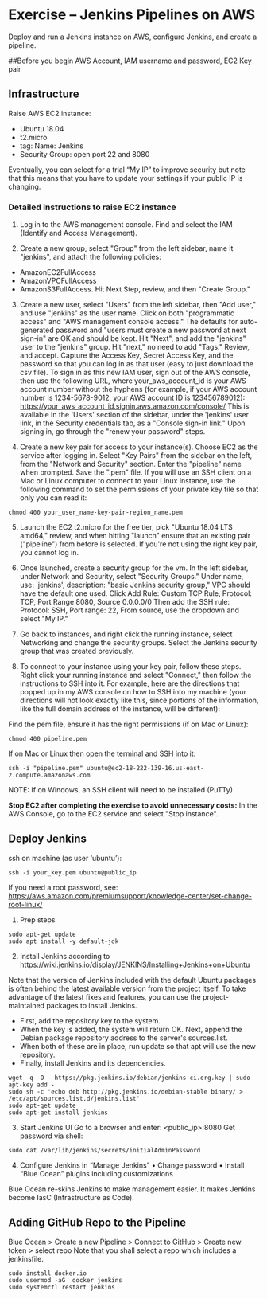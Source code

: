 # Exercise – Jenkins Pipelines on AWS
Deploy and run a Jenkins instance on AWS, configure Jenkins, and create a pipeline.

##Before you begin
AWS Account, IAM username and password, EC2 Key pair

## Infrastructure
Raise AWS EC2 instance:
* Ubuntu 18.04
* t2.micro
* tag: Name: Jenkins
* Security Group: open port 22 and 8080

Eventually, you can select for a trial “My IP” to improve security but note that this means that you have to update your settings if your public IP is changing.

### Detailed instructions to raise EC2 instance
1) Log in to the AWS management console. Find and select the IAM (Identify and Access Management).

2) Create a new group, select "Group" from the left sidebar, name it "jenkins", and attach the following policies:
* AmazonEC2FullAccess
* AmazonVPCFullAccess
* AmazonS3FullAccess.
Hit Next Step, review, and then "Create Group."

3) Create a new user, select "Users" from the left sidebar, then "Add user," and use "jenkins" as the user name. Click on both "programmatic access" and "AWS management console access." The defaults for auto-generated password and "users must create a new password at next sign-in" are OK and should be kept. Hit "Next", and add the "jenkins" user to the "jenkins" group. Hit "next," no need to add "Tags." Review, and accept. Capture the Access Key, Secret Access Key, and the password so that you can log in as that user (easy to just download the csv file).
To sign in as this new IAM user, sign out of the AWS console, then use the following URL, where your_aws_account_id is your AWS account number without the hyphens (for example, if your AWS account number is 1234-5678-9012, your AWS account ID is 123456789012):
https://your_aws_account_id.signin.aws.amazon.com/console/
This is available in the 'Users' section of the sidebar, under the 'jenkins' user link, in the Security credentials tab, as a "Console sign-in link."
Upon signing in, go through the "renew your password" steps.

4) Create a new key pair for access to your instance(s). Choose EC2 as the service after logging in. Select "Key Pairs" from the sidebar on the left, from the "Network and Security" section. Enter the "pipeline" name when prompted. Save the ".pem" file.
If you will use an SSH client on a Mac or Linux computer to connect to your Linux instance, use the following command to set the permissions of your private key file so that only you can read it:
```shell
chmod 400 your_user_name-key-pair-region_name.pem
```
5) Launch the EC2 t2.micro for the free tier, pick "Ubuntu 18.04 LTS amd64," review, and when hitting "launch" ensure that an existing pair ("pipeline") from before is selected. If you're not using the right key pair, you cannot log in.

6) Once launched, create a security group for the vm. In the left sidebar, under Network and Security, select "Security Groups." Under name, use: 'jenkins', description: "basic Jenkins security group," VPC should have the default one used. Click Add Rule: Custom TCP Rule, Protocol: TCP, Port Range 8080, Source 0.0.0.0/0 Then add the SSH rule: Protocol: SSH, Port range: 22, From source, use the dropdown and select "My IP."

7) Go back to instances, and right click the running instance, select Networking and change the security groups. Select the Jenkins security group that was created previously.

8) To connect to your instance using your key pair, follow these steps. Right click your running instance and select "Connect," then follow the instructions to SSH into it. For example, here are the directions that popped up in my AWS console on how to SSH into my machine (your directions will not look exactly like this, since portions of the information, like the full domain address of the instance, will be different):

Find the pem file, ensure it has the right permissions (if on Mac or Linux):
```shell
chmod 400 pipeline.pem
```

If on Mac or Linux then open the terminal and SSH into it:
```shell
ssh -i "pipeline.pem" ubuntu@ec2-18-222-139-16.us-east-2.compute.amazonaws.com
```

NOTE: If on Windows, an SSH client will need to be installed (PuTTy).

**Stop EC2 after completing the exercise to avoid unnecessary costs:**
In the AWS Console, go to the EC2 service and select "Stop instance".


## Deploy Jenkins
ssh on machine (as user ‘ubuntu’):
```shell
ssh -i your_key.pem ubuntu@public_ip
```
If you need a root password, see: https://aws.amazon.com/premiumsupport/knowledge-center/set-change-root-linux/

1. Prep steps
```shell
sudo apt-get update
sudo apt install -y default-jdk
```

2. Install Jenkins according to https://wiki.jenkins.io/display/JENKINS/Installing+Jenkins+on+Ubuntu

Note that the version of Jenkins included with the default Ubuntu packages is often behind the latest available version from the project itself. To take advantage of the latest fixes and features, you can use the project-maintained packages to install Jenkins.
* First, add the repository key to the system.
* When the key is added, the system will return OK. Next, append the Debian package repository address to the server's sources.list.
* When both of these are in place, run update so that apt will use the new repository.
* Finally, install Jenkins and its dependencies.

```shell
wget -q -O - https://pkg.jenkins.io/debian/jenkins-ci.org.key | sudo apt-key add -
sudo sh -c 'echo deb http://pkg.jenkins.io/debian-stable binary/ > /etc/apt/sources.list.d/jenkins.list'
sudo apt-get update
sudo apt-get install jenkins
```

3. Start Jenkins UI
Go to a browser and enter: <public_ip>:8080
Get password via shell:
```shell
sudo cat /var/lib/jenkins/secrets/initialAdminPassword
```

4. Configure Jenkins in “Manage Jenkins”
•	Change password
•	Install “Blue Ocean” plugins including customizations

Blue Ocean re-skins Jenkins to make management easier. It makes Jenkins become IasC (Infrastructure as Code).


## Adding GitHub Repo to the Pipeline 
Blue Ocean > Create a new Pipeline > Connect to GitHub > Create new token > select repo
Note that you shall select a repo which includes a jenkinsfile.
```shell
sudo install docker.io
sudo usermod -aG  docker jenkins
sudo systemctl restart jenkins
```
